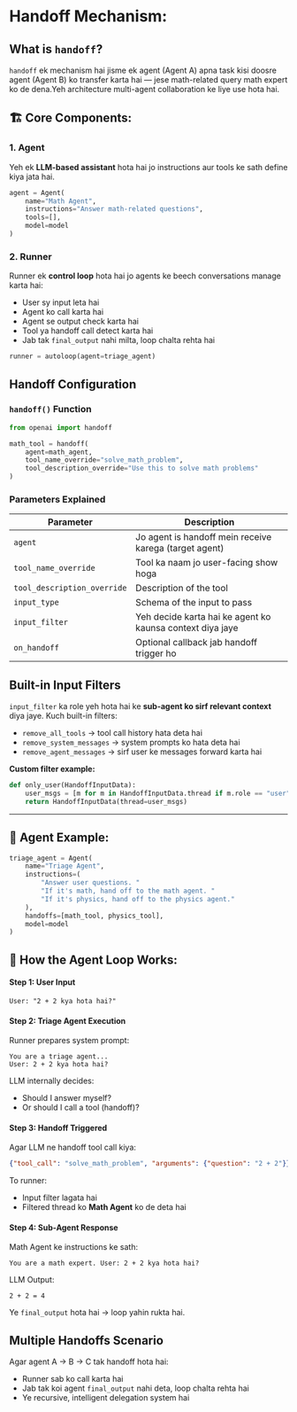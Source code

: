 # Handoff Mechanism:

##  What is `handoff`?
`handoff` ek mechanism hai jisme ek agent (Agent A) apna task kisi doosre agent (Agent B) ko transfer karta hai — jese math-related query 
math expert ko de dena.Yeh architecture multi-agent collaboration ke liye use hota hai.


## 🏗 Core Components:

### 1. Agent
Yeh ek **LLM-based assistant** hota hai jo instructions aur tools ke sath define kiya jata hai.

```python
agent = Agent(
    name="Math Agent",
    instructions="Answer math-related questions",
    tools=[],
    model=model
)
```

### 2. Runner
Runner ek **control loop** hota hai jo agents ke beech conversations manage karta hai:
- User sy input leta hai
- Agent ko call karta hai
- Agent se output check karta hai
- Tool ya handoff call detect karta hai
- Jab tak `final_output` nahi milta, loop chalta rehta hai

```python
runner = autoloop(agent=triage_agent)
```


##  Handoff Configuration

### `handoff()` Function

```python
from openai import handoff

math_tool = handoff(
    agent=math_agent,
    tool_name_override="solve_math_problem",
    tool_description_override="Use this to solve math problems"
)
```

### Parameters Explained

| Parameter                   | Description                                               |
|-----------------------------|-----------------------------------------------------------|
| `agent`                     | Jo agent is handoff mein receive karega (target agent)    |
| `tool_name_override`        | Tool ka naam jo user-facing show hoga                     |
| `tool_description_override` | Description of the tool                                   |
| `input_type`                | Schema of the input to pass                               |
| `input_filter`              | Yeh decide karta hai ke agent ko kaunsa context diya jaye |
| `on_handoff`                | Optional callback jab handoff trigger ho                  |



##  Built-in Input Filters

`input_filter` ka role yeh hota hai ke **sub-agent ko sirf relevant context** diya jaye. Kuch built-in filters:

- `remove_all_tools`       → tool call history hata deta hai
- `remove_system_messages` → system prompts ko hata deta hai
- `remove_agent_messages`  → sirf user ke messages forward karta hai

**Custom filter example:**

```python
def only_user(HandoffInputData):
    user_msgs = [m for m in HandoffInputData.thread if m.role == "user"]
    return HandoffInputData(thread=user_msgs)
```

---

## 🤖 Agent Example:

```python
triage_agent = Agent(
    name="Triage Agent",
    instructions=(
        "Answer user questions. "
        "If it's math, hand off to the math agent. "
        "If it's physics, hand off to the physics agent."
    ),
    handoffs=[math_tool, physics_tool],
    model=model
)
```


## 🔄 How the Agent Loop Works:

####  Step 1: User Input

```text
User: "2 + 2 kya hota hai?"
```

####  Step 2: Triage Agent Execution

Runner prepares system prompt:

```text
You are a triage agent...
User: 2 + 2 kya hota hai?
```

LLM internally decides:

- Should I answer myself?
- Or should I call a tool (handoff)?

####   Step 3: Handoff Triggered

Agar LLM ne handoff tool call kiya:

```json
{"tool_call": "solve_math_problem", "arguments": {"question": "2 + 2"}}
```

To runner:

- Input filter lagata hai
- Filtered thread ko **Math Agent** ko de deta hai

####  Step 4: Sub-Agent Response

Math Agent ke instructions ke sath:

```text
You are a math expert. User: 2 + 2 kya hota hai?
```

LLM Output:

```text
2 + 2 = 4
```

Ye `final_output` hota hai → loop yahin rukta hai.


##   Multiple Handoffs Scenario

Agar agent A → B → C tak handoff hota hai:

- Runner sab ko call karta hai
- Jab tak koi agent `final_output` nahi deta, loop chalta rehta hai
- Ye recursive, intelligent delegation system hai





